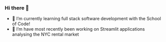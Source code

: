 ### Hi there 👋

- 🌱 I’m currently learning full stack software development with the School of Code!
- 🔭 I’m have most recently been working on Streamlit applications analysing the NYC rental market

<!--

Here are some ideas to get you started:



- 👯 I’m looking to collaborate on ...
- 🤔 I’m looking for help with ...
- 💬 Ask me about ...
- 📫 How to reach me: ...
- 😄 Pronouns: ...
- ⚡ Fun fact: ...
-->
